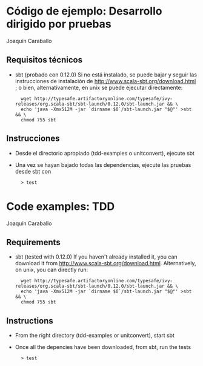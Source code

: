 Código de ejemplo: Desarrollo dirigido por pruebas
==================================================
Joaquín Caraballo

Requisitos técnicos
-------------------
* sbt (probado con 0.12.0)
  Si no está instalado, se puede bajar y seguir las instrucciones de instalación de http://www.scala-sbt.org/download.html ; o bien, alternativamente, en unix se puede ejecutar directamente:

        wget http://typesafe.artifactoryonline.com/typesafe/ivy-releases/org.scala-sbt/sbt-launch/0.12.0/sbt-launch.jar && \
        echo 'java -Xmx512M -jar `dirname $0`/sbt-launch.jar "$@"' >sbt && \
        chmod 755 sbt

Instrucciones
-------------
* Desde el directorio apropiado (tdd-examples o unitconvert), ejecute sbt
* Una vez se hayan bajado todas las dependencias, ejecute las pruebas desde sbt con

        > test

Code examples: TDD
==================
Joaquín Caraballo

Requirements
------------
* sbt (tested with 0.12.0)
  If you haven't already installed it, you can download it from http://www.scala-sbt.org/download.html. Alternatively, on unix, you can directly run: 

        wget http://typesafe.artifactoryonline.com/typesafe/ivy-releases/org.scala-sbt/sbt-launch/0.12.0/sbt-launch.jar && \
        echo 'java -Xmx512M -jar `dirname $0`/sbt-launch.jar "$@"' >sbt && \
        chmod 755 sbt

Instructions
------------
* From the right directory (tdd-examples or unitconvert), start sbt
* Once all the depencies have been downloaded, from sbt, run the tests

        > test
